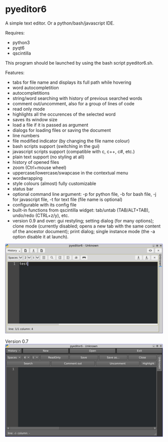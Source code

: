 # pyeditor6
A simple text editor. Or a python/bash/javascript IDE.

Requires:
- python3
- pyqt6
- qscintilla

This program should be launched by using the bash script pyeditor6.sh.

Features:

- tabs for file name and displays its full path while hovering
- word autocompletition
- autocompletitions
- string/word searching with history of previous searched words
- comment out/uncomment, also for a group of lines of code
- read only mode
- highlights all the occurences of the selected word
- saves its window size
- load a file if it is passed as argument
- dialogs for loading files or saving the document
- line numbers
- file modified indicator (by changing the file name colour)
- bash scripts support (switching in the gui)
- javascript scripts support (compatible with c, c++, c#, etc.)
- plain text support (no styling at all)
- history of opened files
- zoom (Ctrl+mouse wheel)
- uppercase/lowercase/swapcase in the contextual menu
- wordwrapping
- style colours (almost) fully customizable
- status bar
- optional command line argument: -p for python file, -b for bash file, -j for javascript file, -t for text file (file name is optional)
- configurable with its config file
- built-in functions from qscintilla widget: tab/untab (TAB/ALT+TAB), undo/redo (CTRL+z/y), etc.
- version 0.9 and over: gui restyling; setting dialog (for many options); clone mode (currently disabled; opens a new tab with the same content of the ancestor document); print dialog; single instance mode (the -a option disable it at launch).

![My image](https://github.com/frank038/pyeditor6/blob/main/screenshot2.jpg)

Version 0.7
![My image](https://github.com/frank038/pyeditor6/blob/main/screenshot1.jpg)
